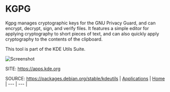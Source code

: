 # KGPG

 Kgpg manages cryptographic keys for the GNU Privacy Guard, and
 can encrypt, decrypt, sign, and verify files. It features a 
 simple editor for applying cryptography to short pieces of text,
 and can also quickly apply cryptography to the contents of the
 clipboard. 

 This tool is part of the KDE Utils Suite.
 
 ![Screenshot](https://cdn.kde.org/screenshots/kgpg/kgpg.png)
 
 SITE: https://apps.kde.org

 SOURCE: https://packages.debian.org/stable/kdeutils
 | [Applications](https://portable-linux-apps.github.io/apps.html) | [Home](https://portable-linux-apps.github.io)
 | --- | --- |
